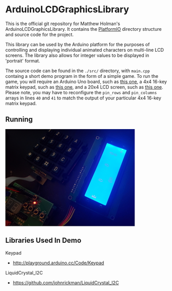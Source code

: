 # ArduinoLCDGraphicsLibrary
This is the official git repository for Matthew Holman's ArduinoLCDGraphicsLibrary. It contains the [PlatformIO](https://platformio.org/) directory structure and source code for the project.

This library can be used by the Arduino platform for the purposes of controlling and displaying individual animated characters on multi-line LCD screens. The library also allows for integer values to be displayed in 'portrait' format.

The source code can be found in the `./src/` directory, with `main.cpp` containg a short demo program in the form of a simple game. To run the game, you will require an Arduino Uno board, such as [this one](https://www.amazon.com/Arduino-A000066-ARDUINO-UNO-R3/dp/B008GRTSV6/ref=sr_1_3?dchild=1&keywords=arduino+uno&qid=1615785967&s=electronics&sr=1-3), a 4x4 16-key matrix keypad, such as [this one](https://www.amazon.com/gp/product/B07LCHW8T7/ref=crt_ewc_title_dp_3?ie=UTF8&psc=1&smid=A2RJ79XBQX6W3M), and a 20x4 LCD screen, such as [this one](https://www.amazon.com/gp/product/B071W8SW9R/ref=ppx_yo_dt_b_search_asin_title?ie=UTF8&psc=1). Please note, you may have to reconfigure the `pin_rows` and `pin_columns` arrays in lines `40` and `41` to match the output of your particular 4x4 16-key matrix keypad.

Running
-------

![demo image](./demo.jpg)

Libraries Used In Demo
----------------------
Keypad
- http://playground.arduino.cc/Code/Keypad

LiquidCrystal_I2C
- https://github.com/johnrickman/LiquidCrystal_I2C